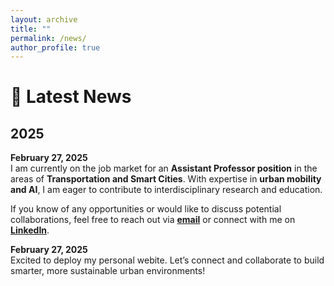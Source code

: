 ```yaml
---
layout: archive
title: ""
permalink: /news/
author_profile: true
---
```


# 📢 Latest News

## 2025

**February 27, 2025**  
I am currently on the job market for an **Assistant Professor position** in the areas of **Transportation and Smart Cities**. With expertise in **urban mobility and AI**, I am eager to contribute to interdisciplinary research and education.

If you know of any opportunities or would like to discuss potential collaborations, feel free to reach out via **[email](mailto:yiming.xu@utexas.edu)** or connect with me on **[LinkedIn](https://www.linkedin.com/in/yimingxuuf/)**.

**February 27, 2025**  
Excited to deploy my personal webite. Let’s connect and collaborate to build smarter, more sustainable urban environments!